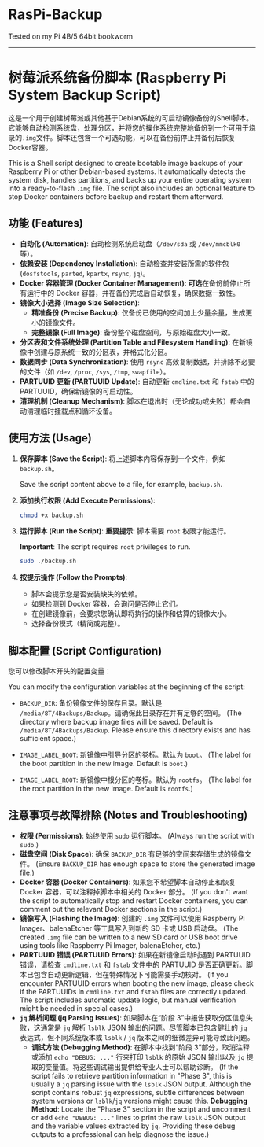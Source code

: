 # RasPi-Backup
Tested on my Pi 4B/5 64bit bookworm

-----

# 树莓派系统备份脚本 (Raspberry Pi System Backup Script)

这是一个用于创建树莓派或其他基于Debian系统的可启动镜像备份的Shell脚本。它能够自动检测系统盘，处理分区，并将您的操作系统完整地备份到一个可用于烧录的`.img`文件。脚本还包含一个可选功能，可以在备份前停止并备份后恢复Docker容器。

This is a Shell script designed to create bootable image backups of your Raspberry Pi or other Debian-based systems. It automatically detects the system disk, handles partitions, and backs up your entire operating system into a ready-to-flash `.img` file. The script also includes an optional feature to stop Docker containers before backup and restart them afterward.

## 功能 (Features)

  * **自动化 (Automation)**: 自动检测系统启动盘（`/dev/sda` 或 `/dev/mmcblk0` 等）。
  * **依赖安装 (Dependency Installation)**: 自动检查并安装所需的软件包 (`dosfstools`, `parted`, `kpartx`, `rsync`, `jq`)。
  * **Docker 容器管理 (Docker Container Management)**: **可选**在备份前停止所有运行中的 Docker 容器，并在备份完成后自动恢复，确保数据一致性。
  * **镜像大小选择 (Image Size Selection)**:
      * **精准备份 (Precise Backup)**: 仅备份已使用的空间加上少量余量，生成更小的镜像文件。
      * **完整镜像 (Full Image)**: 备份整个磁盘空间，与原始磁盘大小一致。
  * **分区表和文件系统处理 (Partition Table and Filesystem Handling)**: 在新镜像中创建与原系统一致的分区表，并格式化分区。
  * **数据同步 (Data Synchronization)**: 使用 `rsync` 高效复制数据，并排除不必要的文件（如 `/dev`, `/proc`, `/sys`, `/tmp`, `swapfile`）。
  * **PARTUUID 更新 (PARTUUID Update)**: 自动更新 `cmdline.txt` 和 `fstab` 中的 PARTUUID，确保新镜像的可启动性。
  * **清理机制 (Cleanup Mechanism)**: 脚本在退出时（无论成功或失败）都会自动清理临时挂载点和循环设备。

## 使用方法 (Usage)

1.  **保存脚本 (Save the Script)**:
    将上述脚本内容保存到一个文件，例如 `backup.sh`。

    Save the script content above to a file, for example, `backup.sh`.

2.  **添加执行权限 (Add Execute Permissions)**:

    ```bash
    chmod +x backup.sh
    ```

3.  **运行脚本 (Run the Script)**:
    **重要提示**: 脚本需要 `root` 权限才能运行。

    **Important**: The script requires `root` privileges to run.

    ```bash
    sudo ./backup.sh
    ```

4.  **按提示操作 (Follow the Prompts)**:

      * 脚本会提示您是否安装缺失的依赖。
      * 如果检测到 Docker 容器，会询问是否停止它们。
      * 在创建镜像前，会要求您确认即将执行的操作和估算的镜像大小。
      * 选择备份模式（精简或完整）。

## 脚本配置 (Script Configuration)

您可以修改脚本开头的配置变量：

You can modify the configuration variables at the beginning of the script:

  * `BACKUP_DIR`: 备份镜像文件的保存目录。默认是 `/media/8T/4Backups/Backup`。请确保此目录存在并有足够的空间。
    (The directory where backup image files will be saved. Default is `/media/8T/4Backups/Backup`. Please ensure this directory exists and has sufficient space.)

  * `IMAGE_LABEL_BOOT`: 新镜像中引导分区的卷标。默认为 `boot`。
    (The label for the boot partition in the new image. Default is `boot`.)

  * `IMAGE_LABEL_ROOT`: 新镜像中根分区的卷标。默认为 `rootfs`。
    (The label for the root partition in the new image. Default is `rootfs`.)

## 注意事项与故障排除 (Notes and Troubleshooting)

  * **权限 (Permissions)**: 始终使用 `sudo` 运行脚本。
    (Always run the script with `sudo`.)
  * **磁盘空间 (Disk Space)**: 确保 `BACKUP_DIR` 有足够的空间来存储生成的镜像文件。
    (Ensure `BACKUP_DIR` has enough space to store the generated image file.)
  * **Docker 容器 (Docker Containers)**: 如果您不希望脚本自动停止和恢复 Docker 容器，可以注释掉脚本中相关的 Docker 部分。
    (If you don't want the script to automatically stop and restart Docker containers, you can comment out the relevant Docker sections in the script.)
  * **镜像写入 (Flashing the Image)**: 创建的 `.img` 文件可以使用 Raspberry Pi Imager、balenaEtcher 等工具写入到新的 SD 卡或 USB 启动盘。
    (The created `.img` file can be written to a new SD card or USB boot drive using tools like Raspberry Pi Imager, balenaEtcher, etc.)
  * **PARTUUID 错误 (PARTUUID Errors)**: 如果在新镜像启动时遇到 PARTUUID 错误，请检查 `cmdline.txt` 和 `fstab` 文件中的 PARTUUID 是否正确更新。脚本已包含自动更新逻辑，但在特殊情况下可能需要手动核对。
    (If you encounter PARTUUID errors when booting the new image, please check if the PARTUUIDs in `cmdline.txt` and `fstab` files are correctly updated. The script includes automatic update logic, but manual verification might be needed in special cases.)
  * **`jq` 解析问题 (jq Parsing Issues)**: 如果脚本在“阶段 3”中报告获取分区信息失败，这通常是 `jq` 解析 `lsblk` JSON 输出的问题。尽管脚本已包含健壮的 `jq` 表达式，但不同系统版本或 `lsblk` / `jq` 版本之间的细微差异可能导致此问题。
      * **调试方法 (Debugging Method)**:
        在脚本中找到“阶段 3”部分，取消注释或添加 `echo "DEBUG: ..."` 行来打印 `lsblk` 的原始 JSON 输出以及 `jq` 提取的变量值。将这些调试输出提供给专业人士可以帮助诊断。
        (If the script fails to retrieve partition information in "Phase 3", this is usually a `jq` parsing issue with the `lsblk` JSON output. Although the script contains robust `jq` expressions, subtle differences between system versions or `lsblk`/`jq` versions might cause this.
        **Debugging Method**:
        Locate the "Phase 3" section in the script and uncomment or add `echo "DEBUG: ..."` lines to print the raw `lsblk` JSON output and the variable values extracted by `jq`. Providing these debug outputs to a professional can help diagnose the issue.)
